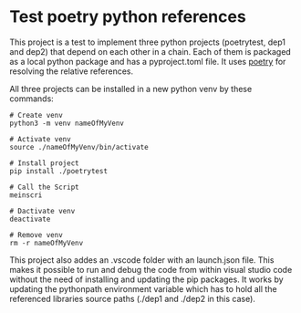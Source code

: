 # Test poetry python references

This project is a test to implement three python projects (poetrytest, dep1 and dep2) that depend on each other in a chain. Each of them is packaged as a local python package and has a pyproject.toml file. It uses [poetry](https://python-poetry.org/) for resolving the relative references.

All three projects can be installed in a new python venv by these commands:

```
# Create venv
python3 -m venv nameOfMyVenv

# Activate venv
source ./nameOfMyVenv/bin/activate

# Install project
pip install ./poetrytest

# Call the Script
meinscri

# Dactivate venv
deactivate

# Remove venv
rm -r nameOfMyVenv
```

This project also addes an .vscode folder with an launch.json file. This makes it possible to run and debug the code from within visual studio code without the need of installing and updating the pip packages.
It works by updating the pythonpath environment variable which has to hold all the referenced libraries source paths (./dep1 and ./dep2 in this case).

